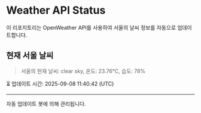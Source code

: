 
# Weather API Status

이 리포지토리는 OpenWeather API를 사용하여 서울의 날씨 정보를 자동으로 업데이트합니다.

## 현재 서울 날씨
> 서울의 현재 날씨: clear sky, 온도: 23.76°C, 습도: 78%

⏳ 업데이트 시간: 2025-09-08 11:40:42 (UTC)

---
자동 업데이트 봇에 의해 관리됩니다.
